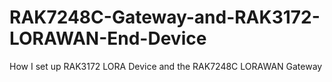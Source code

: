 # RAK7248C-Gateway-and-RAK3172-LORAWAN-End-Device
How I set up RAK3172 LORA Device and the RAK7248C LORAWAN Gateway
